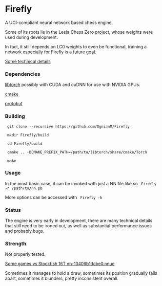 <h1> Firefly </h1>

A UCI-compliant neural network based chess engine.

Some of its roots lie in the Leela Chess Zero project, whose weights were used during development.

In fact, it still depends on LC0 weights to even be functional, training a network especially for Firefly is a future goal.

[Some technical details](Docs/Technical.pdf)

<h3> Dependencies </h3>

[libtorch](https://pytorch.org/get-started/locally) possibly with CUDA and cuDNN for use with NVIDIA GPUs.

[cmake](https://cmake.org/)

[protobuf](https://developers.google.com/protocol-buffers)


<h3> Building </h3>

<p><code> git clone --recursive https://github.com/OgnianM/Firefly </code> </p>
<p><code> mkdir Firefly/build </code> </p>
<p><code> cd Firefly/build </code> </p>
<p><code> cmake .. -DCMAKE_PREFIX_PATH=/path/to/libtorch/share/cmake/Torch </code> </p>
<p><code> make </code> </p>

<h3> Usage </h3>
<p>In the most basic case, it can be invoked with just a NN file like so <code> Firefly -n /path/to/nn.pb</code> </p>
<p> More options can be accessed with <code> Firefly -h </code> </p>

<h3> Status </h3>

<p> The engine is very early in development, there are many technical details that still need to be ironed out, 
as well as substantial performance issues and probably bugs. </p>

<h3> Strength </h3>

Not properly tested.

[Some games vs Stockfish 16T  nn-13406b1dcbe0.nnue](Docs/FireflyVStockfish_10g.pgn)

<p>Sometimes it manages to hold a draw, sometimes its position gradually falls apart, 
sometimes it blunders, pretty inconsistent overall. </p>